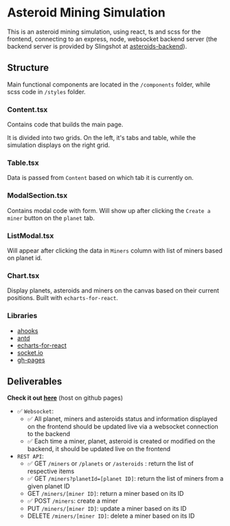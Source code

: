 # Asteroid Mining Simulation
This is an asteroid mining simulation, using react, ts and scss for the frontend, connecting to an express, node, websocket backend server (the backend server is provided by Slingshot at [asteroids-backend](https://git.mediasia-group.com/mediasia-interactive/asteroids-backend)).

## Structure
Main functional components are located in the `/components` folder, while scss code in `/styles` folder.

### Content.tsx
Contains code that builds the main page.

It is divided into two grids.
On the left, it's tabs and table, while the simulation displays on the right grid.

### Table.tsx
Data is passed from `Content` based on which tab it is currently on.

### ModalSection.tsx
Contains modal code with form. Will show up after clicking the `Create a miner` button on the `planet` tab.

### ListModal.tsx
Will appear after clicking the data in `Miners` column with list of miners based on planet id.

### Chart.tsx
Display planets, asteroids and miners on the canvas based on their current positions.
Built with `echarts-for-react`.

### Libraries
- [ahooks](https://ahooks.js.org/)
- [antd](https://ant.design/)
- [echarts-for-react](https://www.npmjs.com/package/echarts-for-react)
- [socket.io](https://www.npmjs.com/package/socket.io)
- [gh-pages](https://www.npmjs.com/package/gh-pages)

## Deliverables

**Check it out [here](https://cancui.work/asteroids-ts/)** (host on github pages)

- :white_check_mark: `Websocket`: 
	- :white_check_mark: All planet, miners and asteroids status and information displayed on the frontend should be updated live via a websocket connection to the backend 
    - :white_check_mark: Each time a miner, planet, asteroid is created or modified on the backend, it should be updated live on the frontend 
- `REST API`:
	- :white_check_mark: GET `/miners` or `/planets` or `/asteroids` : return the list of respective items
	- :white_check_mark: GET `/miners?planetId=[planet ID]`: return the list of miners from a given planet ID
	- GET `/miners/[miner ID]`: return a miner based on its ID
	- :white_check_mark: POST `/miners`: create a miner
	- PUT `/miners/[miner ID]`: update a miner based on its ID
	- DELETE `/miners/[miner ID]`: delete a miner based on its ID